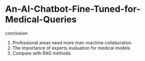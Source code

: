 # An-AI-Chatbot-Fine-Tuned-for-Medical-Queries


conclusion

1. Professional areas need more man-machine collaboration
2. The importance of experts evaluation for medical models
3. Compare with RAG methods

